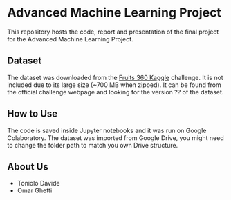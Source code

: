 # Advanced Machine Learning Project
This repository hosts the code, report and presentation of the final project for the Advanced Machine Learning Project.

## Dataset
The dataset was downloaded from the [Fruits 360 Kaggle](https://www.kaggle.com/moltean/fruits) challenge. It is not included due to its large size (~700 MB when zipped). It can be found from the official challenge webpage and looking for the version ?? of the dataset.

## How to Use
The code is saved inside Jupyter notebooks and it was run on Google Colaboratory. The dataset was imported from Google Drive, you might need to change the folder path to match you own Drive structure.

## About Us
- Toniolo Davide
- Omar Ghetti
